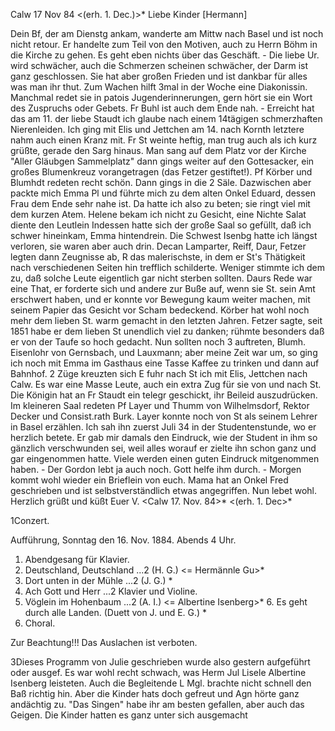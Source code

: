  Calw 17 Nov 84
 <(erh. 1. Dec.)>*
Liebe Kinder [Hermann]

Dein Bf, der am Dienstg ankam, wanderte am Mittw nach Basel und ist noch nicht retour. Er handelte zum Teil von den Motiven, auch zu Herrn Böhm in die Kirche zu gehen. Es geht eben nichts über das Geschäft. - Die liebe Ur. wird schwächer, auch die Schmerzen scheinen schwächer, der Darm ist ganz geschlossen. Sie hat aber großen Frieden und ist dankbar für alles was man ihr thut. Zum Wachen hilft 3mal in der Woche eine Diakonissin. Manchmal redet sie in patois Jugenderinnerungen, gern hört sie ein Wort des Zuspruchs oder Gebets. Fr Buhl ist auch dem Ende nah. - Erreicht hat das am 11. der liebe Staudt ich glaube nach einem 14tägigen schmerzhaften Nierenleiden. Ich ging mit Elis und Jettchen am 14. nach Kornth letztere nahm auch einen Kranz mit. Fr St weinte heftig, man trug auch als ich kurz grüßte, gerade den Sarg hinaus. Man sang auf dem Platz vor der Kirche "Aller Gläubgen Sammelplatz" dann gings weiter auf den Gottesacker, ein großes Blumenkreuz vorangetragen (das Fetzer gestiftet!). Pf Körber und Blumhdt redeten recht schön. Dann gings in die 2 Säle. Dazwischen aber packte mich Emma Pl und führte mich zu dem alten Onkel Eduard, dessen Frau dem Ende sehr nahe ist. Da hatte ich also zu beten; sie ringt viel mit dem kurzen Atem. Helene bekam ich nicht zu Gesicht, eine Nichte Salat diente den Leutlein Indessen hatte sich der große Saal so gefüllt, daß ich schwer hineinkam, Emma hintendrein. Die Schwest Isenbg hatte ich längst verloren, sie waren aber auch drin. Decan Lamparter, Reiff, Daur, Fetzer legten dann Zeugnisse ab, R das malerischste, in dem er St's Thätigkeit nach verschiedenen Seiten hin trefflich schilderte. Weniger stimmte ich dem zu, daß solche Leute eigentlich gar nicht sterben sollten. Daurs Rede war eine That, er forderte sich und andere zur Buße auf, wenn sie St. sein Amt erschwert haben, und er konnte vor Bewegung kaum weiter machen, mit seinem Papier das Gesicht vor Scham bedeckend. Körber hat wohl noch mehr dem lieben St. warm gemacht in den letzten Jahren. Fetzer sagte, seit 1851 habe er dem lieben St unendlich viel zu danken; rühmte besonders daß er von der Taufe so hoch gedacht. Nun sollten noch 3 auftreten, Blumh. Eisenlohr von Gernsbach, und Lauxmann; aber meine Zeit war um, so ging ich noch mit Emma im Gasthaus eine Tasse Kaffee zu trinken und dann auf Bahnhof. 2 Züge kreuzten sich E fuhr nach St ich mit Elis, Jettchen nach Calw. Es war eine Masse Leute, auch ein extra Zug für sie von und nach St. Die Königin hat an Fr Staudt ein telegr geschickt, ihr Beileid auszudrücken. Im kleineren Saal redeten Pf Layer und Thumm von Wilhelmsdorf, Rektor Decker und Consist.rath Burk. Layer konnte noch von St als seinem Lehrer in Basel erzählen. Ich sah ihn zuerst Juli 34 in der Studentenstunde, wo er herzlich betete. Er gab mir damals den Eindruck, wie der Student in ihm so gänzlich verschwunden sei, weil alles worauf er zielte ihn schon ganz und gar eingenommen hatte. Viele werden einen guten Eindruck mitgenommen haben. - Der Gordon lebt ja auch noch. Gott helfe ihm durch. - Morgen kommt wohl wieder ein Brieflein von euch. Mama hat an Onkel Fred geschrieben und ist selbstverständlich etwas angegriffen. Nun lebet wohl. Herzlich grüßt und küßt
 Euer V.
 <Calw 17. Nov. 84>*
 <(erh. 1. Dec>*

 1Conzert.



 Aufführung, Sonntag den 16. Nov. 1884.
 Abends 4 Uhr.

1. Abendgesang für Klavier.
2. Deutschland, Deutschland ...2 (H. G.) <= Hermännle Gu>*
3. Dort unten in der Mühle ...2 (J. G.) <Julie Gundert>*
4. Ach Gott und Herr ...2 Klavier und Violine.
5. Vöglein im Hohenbaum ...2 (A. I.) <= Albertine Isenberg>* 6. Es geht durch alle Landen. (Duett von J. und E. G.) <Julie und Elisab =  Liesele Gu.>*
 7. Choral.

 Zur Beachtung!!!
 Das Auslachen ist verboten.


3Dieses Programm von Julie geschrieben wurde also gestern aufgeführt oder ausgef. Es war wohl recht schwach, was Herm Jul Lisele Albertine Isenberg leisteten. Auch die Begleitende L Mgl. brachte nicht schnell den Baß richtig hin. Aber die Kinder hats doch gefreut und Agn hörte ganz andächtig zu. "Das Singen" habe ihr am besten gefallen, aber auch das Geigen. Die Kinder hatten es ganz unter sich ausgemacht
